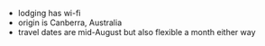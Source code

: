 
- lodging has wi-fi
- origin is Canberra, Australia
- travel dates are mid-August but also flexible a month either way
